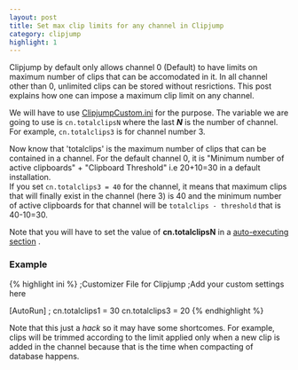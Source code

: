 ```yaml
---
layout: post
title: Set max clip limits for any channel in Clipjump
category: clipjump
highlight: 1
---
```


Clipjump by default only allows channel 0 (Default) to have limits on maximum number of clips that can be accomodated in it. In all channel other than 0, unlimited clips can be stored without resrictions. This post explains how one can impose a maximum clip limit on any channel.   
  
We will have to use [ClipjumpCustom.ini](http://clipjump.sourceforge.net/docs/custom.html) for the purpose. The variable we are going to use is `cn.totalclipsN` where the 
last ***N*** is the number of channel. For example, `cn.totalclips3` is for channel number 3.  
  
Now know that 'totalclips' is the maximum number of clips that can be contained in a channel. For the default channel 0, it is "Minimum number of active clipboards" + 
"Clipboard Threshold" i.e 20+10=30 in a default installation.   
If you set `cn.totalclips3 = 40` for the channel, it means that maximum clips that will finally exist in the channel (here 3) is 40 and the minimum number of active 
clipboards for that channel will be `totalclips - threshold` that is 40-10=30.  

<p class="message"> 
Note that you will have to set the value of <b>cn.totalclipsN</b> in a <a href="http://clipjump.sourceforge.net/docs/custom.html#not_autorun">auto-executing section</a> .
</p>
  
### Example
{% highlight ini %}
;Customizer File for Clipjump
;Add your custom settings here
    
[AutoRun]
; cn.totalclips1 = 30
cn.totalclips3 = 20
{% endhighlight %}
  
Note that this just a *hack* so it may have some shortcomes. For example, clips will be trimmed according to the limit applied only when a new clip is 
added in the channel because that is the time when compacting of database happens. 
  